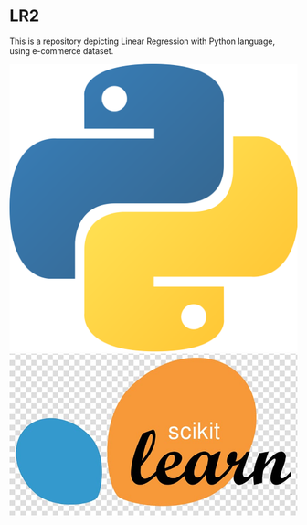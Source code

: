 # LR2
This is a repository depicting Linear Regression with Python language, using e-commerce dataset.

![python_logo](python-icon.png)
![scikit_logo](scikit_img.png)
